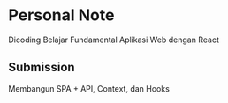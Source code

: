 # Personal Note

Dicoding Belajar Fundamental Aplikasi Web dengan React

## Submission 
Membangun SPA + API, Context, dan Hooks